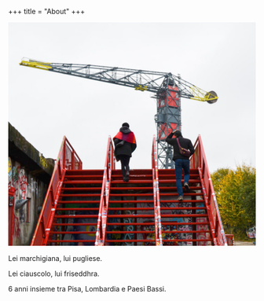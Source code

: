 +++
title = "About"
+++

![Sara & Pier up the stairs](../img/about.jpg#about)

Lei marchigiana, lui pugliese. 

Lei ciauscolo, lui friseddhra. 

6 anni insieme tra Pisa, Lombardia e Paesi Bassi. 


